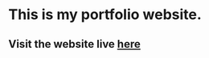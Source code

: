 # This is my portfolio website.
## Visit the website live <a href="https://mhasan1037.github.io/testimonial">here</a>
